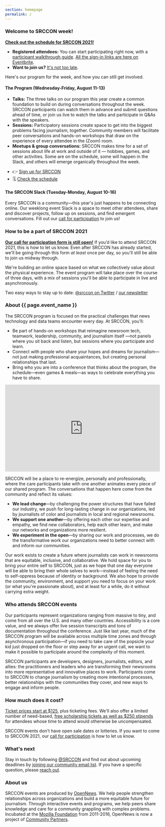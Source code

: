 ```yaml
---
section: homepage
permalink: /
---
```


### Welcome to SRCCON week!

**[Check out the schedule for SRCCON 2021!](/schedule)**

* **Registered attendees:** You can start participating right now, with a [participant walkthrough guide](/participant-prep/). [All the sign-in links are here on Eventbrite](https://2021.srccon.org/signin).
* **Want to join us?** [It's not too late](/participation/form). 

Here's our program for the week, and how you can still get involved.

#### The Program (Wednesday-Friday, August 11-13)

* **Talks:** The three talks on our program this year create a common foundation to build on during conversations throughout the week. SRCCON participants can watch them in advance and submit questions ahead of time, or join us live to watch the talks and participate in Q&As with the speakers.
* **Sessions:** Participatory sessions create space to get into the biggest problems facing journalism, together. Community members will facilitate peer conversations and hands-on workshops that draw on the experience of every attendee in the (Zoom) room.
* **Meetups & group conversations:** SRCCON makes time for a set of sessions about life at work and outside of it — hobbies, games, and other activities. Some are on the schedule, some will happen in the Slack, and others will emerge organically throughout the week.

<ul class="action-links">
    <li>👉 <a href="/participation/form">Sign up for SRCCON</a></li>
    <li>🗓 <a href="/schedule">Check the schedule</a></li>
</ul>

#### The SRCCON Slack (Tuesday-Monday, August 10-16)

Every SRCCON is a community—this year's just happens to be connecting online. Our weeklong event Slack is a space to meet other attendees, share and discover projects, follow up on sessions, and find emergent conversations. Fill out our [call for participation](/participation/form) to join us!

### How to be a part of SRCCON 2021

**[Our call for participation form is still open!](/participation/form)** If you’d like to attend SRCCON 2021, this is how to let us know. Even after SRCCON has already started, we'll be going through this form _at least_ once per day, so you'll still be able to join us midway through.

We're building an online space based on what we collectively value about the physical experience. The event program will take place over the course of three days, with a mix of sessions you'll be able to participate in live and asynchronously.

Two easy ways to stay up to date: [@srccon on Twitter](https://twitter.com/srccon) / [our newsletter](https://opennews.us5.list-manage.com/subscribe?u=71c95e9a43708843d2fdc1f09&id=996e9290cc)

### About {{ page.event_name }}

The SRCCON program is focused on the practical challenges that news technology and data teams encounter every day. At SRCCON, you’ll:

* Be part of hands-on workshops that reimagine newsroom tech, teamwork, leadership, community, and journalism itself —not panels where you sit back and listen, but sessions where you participate and learn.
* Connect with people who share your hopes and dreams for journalism—not just making professional acquaintances, but creating personal relationships that last.
* Bring who you are into a conference that thinks about the program, the schedule—even games & meals—as ways to celebrate everything you have to share.

<style>.embed-container { position: relative; padding-bottom: 56.25%; height: 0; overflow: hidden; max-width: 100%; margin-bottom: 1em; } .embed-container iframe, .embed-container object, .embed-container embed { position: absolute; top: 0; left: 0; width: 100%; height: 100%; }</style><div class='embed-container'><iframe src='https://player.vimeo.com/video/180221748' frameborder='0' webkitAllowFullScreen mozallowfullscreen allowFullScreen></iframe></div>

SRCCON will be a place to re-energize, personally and professionally, where the care participants take with one another animates every piece of our shared program. The conversations that happen here come from the community and reflect its values:

* **We lead change**—by challenging the power structures that have failed our industry, we push for long-lasting change in our organizations, led by journalists of color and journalists in local and regional newsrooms.
* **We support one another**—by offering each other our expertise and empathy, we find new collaborators, help each other learn, and make our networks and organizations more resilient.
* **We experiment in the open**—by sharing our work and processes, we do the transformative work our organizations need to better connect with and inform our communities.

Our work exists to create a future where journalists can work in newsrooms that are equitable, inclusive, and collaborative. We hold space for you to bring your entire self to SRCCON, just as we hope that one day everyone will be able to bring their whole selves to work—instead of feeling the need to self-oppress because of identity or background. We also hope to provide the community, environment, and support you need to focus on your work (or what you're passionate about), and at least for a while, do it without carrying extra weight.

### Who attends SRCCON events

Our participants represent organizations ranging from massive to tiny, and come from all over the U.S. and many other countries. Accessibility is a core value, and we always offer live session transcripts and tons of documentation throughout the conference. Just like last year, much of the SRCCON program will be available across multiple time zones and through asynchronous participation—if you need to take care of the popsicle your kid just dropped on the floor or step away for an urgent call, we want to make it possible to participate around the complexity of this moment.

SRCCON participants are developers, designers, journalists, editors, and allies: the practitioners and leaders who are transforming their newsrooms into more representative and innovative places to work. Participants come to SRCCON to change journalism by creating more intentional processes, better relationships with the communities they cover, and new ways to engage and inform people.

### How much does it cost?

[Ticket prices start at $125](/attendees/#tickets), plus ticketing fees. We'll also offer a limited number of need-based, [free scholarship tickets as well as $250 stipends](/scholarships) for attendees whose time to attend would otherwise be uncompensated.

SRCCON events don't have open sale dates or lotteries. If you want to come to SRCCON 2021, our [call for participation](/participation/form) is how to let us know.

### What's next

Stay in touch by following [@SRCCON](https://twitter.com/srccon) and find out about upcoming deadlines by [joining our community email list](https://opennews.us5.list-manage.com/subscribe?u=71c95e9a43708843d2fdc1f09&id=996e9290cc). If you have a specific question, please [reach out](mailto:srccon@opennews.org).

### About us

SRCCON events are produced by [OpenNews](https://opennews.org). We help people strengthen relationships across organizations and build a more equitable future for journalism. Through interactive events and programs, we help peers share knowledge and care for a community grappling with complex problems. Incubated at the [Mozilla Foundation](https://www.mozilla.org/en-US/foundation/) from 2011-2016, OpenNews is now a project of [Community Partners](http://communitypartners.org/).
